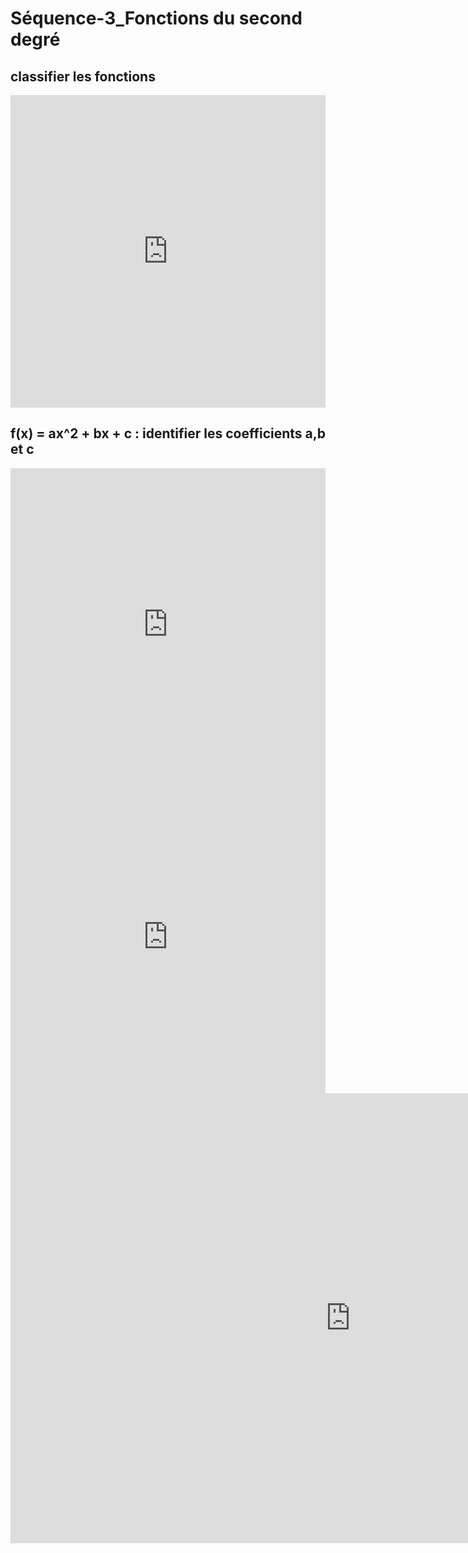 # Séquence-3_Fonctions du second degré

## classifier les fonctions

<iframe src="https://learningapps.org/watch?v=procf652c24" style="border:0px;width:100%;height:500px" allowfullscreen="true" webkitallowfullscreen="true" mozallowfullscreen="true"></iframe>

## f(x) = ax^2 + bx + c : identifier les coefficients a,b et c

<iframe src="https://learningapps.org/watch?app=19514525" style="border:0px;width:100%;height:500px" allowfullscreen="true" webkitallowfullscreen="true" mozallowfullscreen="true"></iframe>

<iframe src="https://learningapps.org/watch?app=31434091" style="border:0px;width:100%;height:500px" allowfullscreen="true" webkitallowfullscreen="true" mozallowfullscreen="true"></iframe>

<iframe src="https://app.Lumi.education/api/v1/run/6J0oUD/embed" width="1088" height="720" frameborder="0" allowfullscreen="allowfullscreen" allow="geolocation *; microphone *; camera *; midi *; encrypted-media *"></iframe><script src="https://app.Lumi.education/api/v1/h5p/core/js/h5p-resizer.js" charset="UTF-8" />

<iframe src="https://app.Lumi.education/api/v1/run/Hgkb7Q/embed" width="1088" height="720" frameborder="0" allowfullscreen="allowfullscreen" allow="geolocation *; microphone *; camera *; midi *; encrypted-media *"></iframe><script src="https://app.Lumi.education/api/v1/h5p/core/js/h5p-resizer.js" charset="UTF-8" />

<iframe src="https://app.Lumi.education/api/v1/run/5iJDHb/embed" width="1088" height="720" frameborder="0" allowfullscreen="allowfullscreen" allow="geolocation *; microphone *; camera *; midi *; encrypted-media *"></iframe><script src="https://app.Lumi.education/api/v1/h5p/core/js/h5p-resizer.js" charset="UTF-8" />

<iframe src="https://app.Lumi.education/api/v1/run/z7E-2l/embed" width="1088" height="720" frameborder="0" allowfullscreen="allowfullscreen" allow="geolocation *; microphone *; camera *; midi *; encrypted-media *"></iframe><script src="https://app.Lumi.education/api/v1/h5p/core/js/h5p-resizer.js" charset="UTF-8" />

## f(x) = ax^2 + bx + c : trouver les coefficients a,b et c

### Angry Birds : Activité Géogébra N°1

[Activité-1](./1_Seq3_Act1.pdf){:target="_blank"}

!!! example "Exercice Géogébra"
    <iframe src="https://www.geogebra.org/classic/pVWT56Wb?embed" width="800" height="600" allowfullscreen style="border: 1px solid #e4e4e4;border-radius: 4px;" frameborder="0"></iframe>

!!! example "Correction Géogébra"
    <iframe src="https://www.geogebra.org/calculator/h2r7bwak?embed" width="400" height="300" allowfullscreen style="border: 1px solid #e4e4e4;border-radius: 4px;" frameborder="0"></iframe>


### Angry Birds : Activité Géogébra N°2

[Activité-2](./1_Seq3_Act2.pdf){:target="_blank"}

!!! example "Exercice Géogébra"
    <iframe src="https://www.geogebra.org/classic/HpdYBtE9?embed" width="800" height="600" allowfullscreen style="border: 1px solid #e4e4e4;border-radius: 4px;" frameborder="0"></iframe>

!!! example "Correction Géogébra"
    <iframe src="https://www.geogebra.org/calculator/h2r7bwak?embed" width="400" height="300" allowfullscreen style="border: 1px solid #e4e4e4;border-radius: 4px;" frameborder="0"></iframe>

### Fonction mystère

<iframe src="https://www.geogebra.org/calculator/rwqf8ru5?embed" width="800" height="600" allowfullscreen style="border: 1px solid #e4e4e4;border-radius: 4px;" frameborder="0"></iframe>

## AP

??? example "AP 1"
    ![[1_Seq3_AP1.jpg]]
